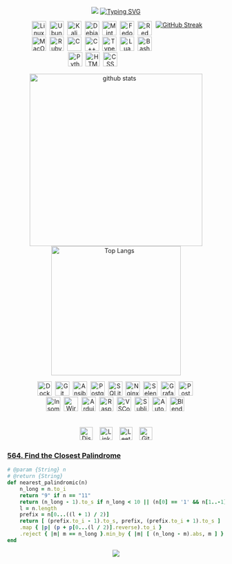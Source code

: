 
<p align="center">
  <img src="https://capsule-render.vercel.app/api?type=waving&height=100&color=0:A690B8,100:BF90F3&section=header&reversal=true"/>
  <a href="https://git.io/typing-svg"><img src="https://readme-typing-svg.demolab.com?font=Handjet&size=32&duration=4000&pause=1500&color=7289DA&center=true&vCenter=true&random=true&width=500&height=100&lines=Welcome;I'm+aspiring+Dev%2FEngineer" alt="Typing SVG" /></a>
</p>

[list of badges]: # (https://naereen.github.io/badges/)
[more]: # (https://shields.io/)
[more and more]: # (https://github.com/Ileriayo/markdown-badges)
[fonts]: # (https://fonts.google.com/)
[running font]: # (https://readme-typing-svg.demolab.com)


<div align="center">
    <div style="display: flex; flex-wrap: nowrap; justify-content: center;">
        <div style="display: flex; flex-wrap: wrap; width: 400px;">
            <div style="flex: 1;">
                <img src="https://skillicons.dev/icons?i=linux" alt="Linux" width="33" height="33" /><span>&nbsp;</span>  
                <img src="https://skillicons.dev/icons?i=ubuntu" alt="Ubuntu" width="33" height="33" /><span>&nbsp;</span>
                <img src="https://skillicons.dev/icons?i=kali" alt="Kali" width="33" height="33" /><span>&nbsp;</span>
                <img src="https://skillicons.dev/icons?i=debian" alt="Debian" width="33" height="33" /><span>&nbsp;</span>
                <img src="https://skillicons.dev/icons?i=mint" alt="Mint" width="33" height="33" /><span>&nbsp;</span>
                <img src="https://upload.wikimedia.org/wikipedia/commons/thumb/3/3f/Fedora_logo.svg/267px-Fedora_logo.svg.png?20091128031656" alt="Fedora" width="33" height="33" /><span>&nbsp;</span>
                <img src="https://skillicons.dev/icons?i=redhat" alt="Red Hat" width="33" height="33" /><span>&nbsp;</span>
                <img src="https://skillicons.dev/icons?i=apple" alt="MacOS" width="33" height="33" /><span>&nbsp;</span>
                <img src="https://skillicons.dev/icons?i=ruby" alt="Ruby" width="33" height="33" /><span>&nbsp;</span>
                <img src="https://skillicons.dev/icons?i=c" alt="C" width="33" height="33" /><span>&nbsp;</span>
                <img src="https://skillicons.dev/icons?i=cpp" alt="C++" width="33" height="33" /><span>&nbsp;</span>
                <img src="https://skillicons.dev/icons?i=ts" alt="TypeScript" width="33" height="33" /><span>&nbsp;</span>
                <img src="https://skillicons.dev/icons?i=lua" alt="Lua" width="33" height="33" /><span>&nbsp;</span>
                <img src="https://skillicons.dev/icons?i=bash" alt="Bash" width="33" height="33" /><span>&nbsp;</span>
                <img src="https://skillicons.dev/icons?i=python" alt="Python" width="33" height="33" /><span>&nbsp;</span>
                <img src="https://skillicons.dev/icons?i=html" alt="HTML" width="33" height="33" /><span>&nbsp;</span>
                <img src="https://skillicons.dev/icons?i=css" alt="CSS" width="33" height="33" />
            </div>
            <a href="https://git.io/streak-stats"><img src="https://github-readme-streak-stats.herokuapp.com?user=Wl0cKk&theme=tokyonight-duo&border_radius=0&date_format=n%2Fj%5B%2FY%5D&mode=weekly&card_width=700&card_height=100" alt="GitHub Streak" /></a>
            <p align="center">
                <img src="https://github-readme-stats.vercel.app/api?username=Wl0cKk&rank_icon=github&show_icons=true&theme=tokyonight" alt="github stats" width="400"/>
                <img src="https://github-readme-stats.vercel.app/api/top-langs/?username=Wl0cKk&theme=tokyonight&size_weight=0.1&count_weight=0.2&layout=compact" alt="Top Langs" width="300"/>
            </p>
            <div style="flex: 1;">
                <img src="https://skillicons.dev/icons?i=docker" alt="Docker" width="33" height="33" /><span>&nbsp;</span>
                <img src="https://skillicons.dev/icons?i=git" alt="Git" width="33" height="33" /><span>&nbsp;</span>
                <img src="https://skillicons.dev/icons?i=ansible" alt="Ansible" width="33" height="33" /><span>&nbsp;</span>
                <img src="https://skillicons.dev/icons?i=postgres" alt="PostgreSQL" width="33" height="33" /><span>&nbsp;</span>
                <img src="https://skillicons.dev/icons?i=sqlite" alt="SQLite" width="33" height="33" /><span>&nbsp;</span>
                <img src="https://skillicons.dev/icons?i=nginx" alt="Nginx" width="33" height="33" /><span>&nbsp;</span>
                <img src="https://skillicons.dev/icons?i=selenium" alt="Selenium" width="33" height="33" /><span>&nbsp;</span>
                <img src="https://skillicons.dev/icons?i=grafana" alt="Grafana" width="33" height="33" /><span>&nbsp;</span>
                <img src="https://skillicons.dev/icons?i=postman" alt="Postman" width="33" height="33" /><span>&nbsp;</span>
                <img src="https://encrypted-tbn0.gstatic.com/images?q=tbn:ANd9GcQFwBIzoVFfmX3NPoSIrbGhmCXb4KDgbnZKA1zFltVc9tcpOjELPV1U37sGNf3l0W_gzCs&usqp=CAU" alt="Insomnia" width="33" height="33" /><span>&nbsp;</span>
                <img src="https://upload.wikimedia.org/wikipedia/commons/thumb/c/c6/Wireshark_icon_new.png/600px-Wireshark_icon_new.png?20230509085415" alt="Wireshark" width="33" height="33" /><span>&nbsp;</span>
                <img src="https://skillicons.dev/icons?i=arduino" alt="Arduino" width="33" height="33" /><span>&nbsp;</span>
                <img src="https://skillicons.dev/icons?i=raspberrypi" alt="Raspberry Pi" width="33" height="33" /><span>&nbsp;</span>
                <img src="https://skillicons.dev/icons?i=vscodium" alt="VSCodium" width="33" height="33" /><span>&nbsp;</span>
                <img src="https://skillicons.dev/icons?i=sublime" alt="Sublime" width="33" height="33" /><span>&nbsp;</span>
                <img src="https://skillicons.dev/icons?i=autocad" alt="AutoCAD" width="33" height="33" /><span>&nbsp;</span>
                <img src="https://skillicons.dev/icons?i=blender" alt="Blender" width="33" height="33" /><span>&nbsp;</span>
            </div>
        </div>
    </div>
</div>
</br></br>
<div align="center">
    <a href="https://discord.com/users/1016287707846160384" target="_blank" style="text-decoration: none;"><img src="https://img.shields.io/badge/Discord-282C34?logo=discord&logoColor=7289DA" alt="Discord logo" title="Discord" height="30"/></a>
    <span>&nbsp;&nbsp;</span>
    <a href="https://www.linkedin.com/in/uladzimir-kandratsiuk-b77505295/" target="_blank" style="text-decoration: none;"><img src="https://img.shields.io/badge/LinkedIn-282C34?logo=linkedin&logoColor=0077B5" alt="LinkedIn logo" title="LinkedIn" height="30"/></a>
    <span>&nbsp;&nbsp;</span>
    <a href="https://leetcode.com/u/amnesia10/" target="_blank" style="text-decoration: none;"><img src="https://img.shields.io/badge/LeetCode-282C34?logo=leetcode&logoColor=FFA116" alt="LeetCode logo" title="LeetCode" height="30"/></a>
    <span>&nbsp;&nbsp;</span>
    <a href="https://gist.github.com/Wl0cKk" target="_blank" style="text-decoration: none;"><img src="https://img.shields.io/badge/GitHub%20Gist-282C34?logo=github&logoColor=white" alt="GitHub Gist logo" title="GitHub Gist" height="30"/></a>
</div>

### [564. Find the Closest Palindrome](https://leetcode.com/problems/find-the-closest-palindrome/submissions/1367017433/?envType=daily-question&envId=2024-08-24)
```ruby
# @param {String} n
# @return {String}
def nearest_palindromic(n)
    n_long = n.to_i
    return "9" if n == "11"
    return (n_long - 1).to_s if n_long < 10 || (n[0] == '1' && n[1..-1] == '0' * (n.length - 1))
    l = n.length
    prefix = n[0...((l + 1) / 2)]
    return [ (prefix.to_i - 1).to_s, prefix, (prefix.to_i + 1).to_s ]
    .map { |p| (p + p[0...(l / 2)].reverse).to_i }
    .reject { |m| m == n_long }.min_by { |m| [ (n_long - m).abs, m ] }.to_s
end
```
<p align="center">
  <img src="https://capsule-render.vercel.app/api?type=waving&height=100&color=0:A690B8,100:BF90F3&section=footer&reversal=true"/>
</p>

